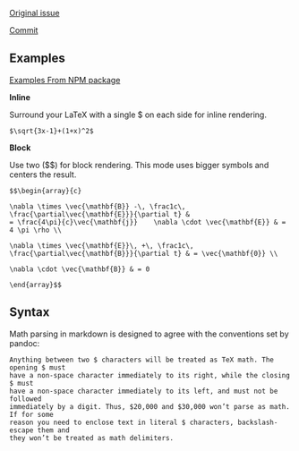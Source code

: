 [Original issue](https://github.com/wekan/wekan/issues/4589)

[Commit](https://github.com/wekan/wekan/commit/82fa632197a0e3b88d26c557f1dc8cc18b05b18b)

## Examples

[Examples From NPM package](https://www.npmjs.com/package/markdown-it-mathjax3)

**Inline**

Surround your LaTeX with a single $ on each side for inline rendering.

`$\sqrt{3x-1}+(1+x)^2$`

**Block**

Use two ($$) for block rendering. This mode uses bigger symbols and centers the result.
```
$$\begin{array}{c}

\nabla \times \vec{\mathbf{B}} -\, \frac1c\, \frac{\partial\vec{\mathbf{E}}}{\partial t} &
= \frac{4\pi}{c}\vec{\mathbf{j}}    \nabla \cdot \vec{\mathbf{E}} & = 4 \pi \rho \\

\nabla \times \vec{\mathbf{E}}\, +\, \frac1c\, \frac{\partial\vec{\mathbf{B}}}{\partial t} & = \vec{\mathbf{0}} \\

\nabla \cdot \vec{\mathbf{B}} & = 0

\end{array}$$
```
## Syntax

Math parsing in markdown is designed to agree with the conventions set by pandoc:
```
Anything between two $ characters will be treated as TeX math. The opening $ must
have a non-space character immediately to its right, while the closing $ must
have a non-space character immediately to its left, and must not be followed
immediately by a digit. Thus, $20,000 and $30,000 won’t parse as math. If for some
reason you need to enclose text in literal $ characters, backslash-escape them and
they won’t be treated as math delimiters.
```